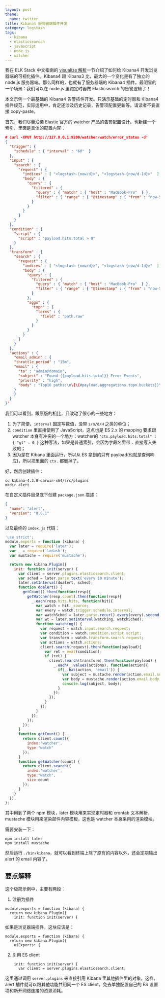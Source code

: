 ```yaml
---
layout: post
theme:
  name: twitter
title: Kibana4 服务器端插件开发
category: logstash
tags:
  - kibana
  - elasticsearcch
  - javascript
  - node.js
  - watcher
---
```


我在 ELK Stack 中文指南的 [visualize 解析](http://kibana.logstash.es/content/kibana/v4/source-code-analysis/visualize_app.html)一节介绍了如何给 Kibana4 开发浏览器端的可视化插件。Kibana4 跟 Kibana3 比，最大的一个变化是有了独立的 node.js 服务器端。那么同样的，也就有了服务器端的 Kibana4 插件。最明显的一个场景：我们可以在 node.js 里跑定时器做 Elasticsearch 的告警逻辑了！

本文示例一个最基础的 Kibana4 告警插件开发。只演示基础的定时器和 Kibana4 插件规范，实际运用中，肯定还涉及历史记录，告警项配置更新等。请读者不要直接 copy-paste。

首先，我们尽量沿袭 Elastic 官方的 watcher 产品的告警配置设计。也新建一个索引，里面是具体的配置内容：

```json
# curl -XPUT http://127.0.0.1:9200/watcher/watch/error_status -d'
{
  "trigger": {
    "schedule" : { "interval" : "60"  }
  },
  "input" : {
    "search" : {
      "request" : {
        "indices" : [ "<logstash-{now/d}>", "<logstash-{now/d-1d}>"  ],
        "body" : {
          "query" : {
            "filtered" : {
              "query" : { "match" : { "host" : "MacBook-Pro"  } },
              "filter" : { "range" : { "@timestamp" : { "from" : "now-5m"  } } }
            }
          }
        }
      }
    }
  },
  "condition" : {
    "script" : {
      "script" : "payload.hits.total > 0"
    }
  },
  "transform" : {
    "search" : {
      "request" : {
        "indices" : [ "<logstash-{now/d}>", "<logstash-{now/d-1d}>"  ],
        "body" : {
          "query" : {
            "filtered" : {
              "query" : { "match" : { "host" : "MacBook-Pro"  } },
              "filter" : { "range" : { "@timestamp" : { "from" : "now-5m"  } } }
            }
          },
          "aggs" : {
            "topn" : {
              "terms" : {
                "field" : "path.raw"
              }
            }
          }
        }
      }
    }
  },
  "actions" : {
    "email_admin" : {
    "throttle_period" : "15m",
    "email" : {
      "to" : "admin@domain",
      "subject" : "Found {{payload.hits.total}} Error Events",
      "priority" : "high",
      "body" : "Top10 paths:\n\{\{#payload.aggregations.topn.buckets}}\t\{\{key}} \{\{doc_count}}\n\{\{/payload.aggregations.topn.buckets}}"
    }
    }
  }
}'
```

我们可以看到，跟原版的相比，只改动了很小的一些地方：

1. 为了简便，`interval` 固定写数值，没带 `s/m/d/H` 之类的单位；
2. `condition` 里直接使用了 JavaScript，这点也是 ES 2.x 的 mapping 要求跟 watcher 本身有冲突的一个地方：watcher的 `"ctx.payload.hits.total" : { "gt" : 0 }` 这种写法，如果是普通索引，会因为字段名里带 `.` 直接写入失败的；
3. 因为是在 Kibana 里面运行，所以从 ES 拿到的只有 payload(也就是查询响应)，所以把里面的 `ctx.` 都删掉了。

好，然后创建插件：

```
cd kibana-4.3.0-darwin-x64/src/plugins
mkdir alert
```

在自定义插件目录底下创建 `package.json` 描述：

```json
{
  "name": "alert",
  "version": "0.0.1"
}
```

以及最终的 `index.js` 代码：

```javascript
'use strict';
module.exports = function (kibana) {
  var later = require('later');
  var _ = require('lodash');
  var mustache = require('mustache');

  return new kibana.Plugin({
    init: function init(server) {
      var client = server.plugins.elasticsearch.client;
      var sched = later.parse.text('every 10 minute');
      later.setInterval(doalert, sched);
      function doalert() {
        getCount().then(function(resp){
          getWatcher(resp.count).then(function(resp){
            _.each(resp.hits.hits, function(hit){
              var watch = hit._source;
              var every = watch.trigger.schedule.interval;
              var watchSched = later.parse.recur().every(every).second();
              var wt = later.setInterval(watching, watchSched);
              function watching() {
                var request = watch.input.search.request;
                var condition = watch.condition.script.script;
                var transform = watch.transform.search.request;
                var actions = watch.actions;
                client.search(request).then(function(payload){
                  var ret = eval(condition);
                  if (ret) {
                    client.search(transform).then(function(payload) {
                      _.each(_.values(actions), function(action){
                        if(_.has(action, 'email')) {
                          var subject = mustache.render(action.email.subject, {"payload":payload});
                          var body = mustache.render(action.email.body, {"payload":payload});
                          console.log(subject, body);
                        }
                      });
                    });
                  }
                });
              }
            });
          });
        });
      }
      function getCount() {
        return client.count({
          index:'watcher',
          type:"watch"
        });
      }
      function getWatcher(count) {
        return client.search({
          index:'watcher',
          type:"watch",
          size:count
        });
      }
    }
  });
};
```

其中用到了两个 npm 模块，later 模块用来实现定时器和 crontab 文本解析，mustache 模块用来渲染邮件内容模板，这也是 watcher 本身采用的渲染模块。

需要安装一下：

```
npm install later
npm install mustache
```

然后运行 `./bin/kibana`，就可以看到终端上除了原有的内容以外，还会定期输出 alert 的 email 内容了。

## 要点解释

这个极简示例中，主要有两段：

1. 注册为插件

```
module.exports = function (kibana) {
  return new kibana.Plugin({
    init: function init(server) {
```

如果是浏览器端插件，这块应该是：

```
module.exports = function (kibana) {
  return new kibana.Plugin({
    uiExports: {
```

2. 引用 ES client

```
    init: function init(server) {
      var client = server.plugins.elasticsearch.client;
```

这里通过调用 `server.plugins` 来直接引用 Kibana 里其他插件里的对象。这样，alert 插件就可以跟其他功能共用同一个 ES client，免去单独配置自己的 ES 设置项和新开网络连接的资源消耗。
